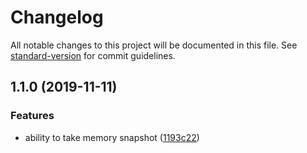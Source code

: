 # Changelog

All notable changes to this project will be documented in this file. See [standard-version](https://github.com/conventional-changelog/standard-version) for commit guidelines.

## 1.1.0 (2019-11-11)


### Features

* ability to take memory snapshot ([1193c22](https://github.com/gospime/memory/commit/1193c2282a45b94b413a5b60d3f6aecd8aea75bf))
